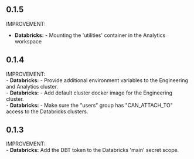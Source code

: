## 0.1.5

IMPROVEMENT:  
- **Databricks:** - Mounting the 'utilities' container in the Analytics workspace

## 0.1.4

IMPROVEMENT:  
    - **Databricks:** - Provide additional environment variables to the Engineering and Analytics cluster.  
    - **Databricks:** - Add default cluster docker image for the Engineering cluster.  
    - **Databricks:** - Make sure the "users" group has "CAN_ATTACH_TO" access to the Databricks clusters.  
  
## 0.1.3

IMPROVEMENT:  
    - **Databricks:** Add the DBT token to the Databricks 'main' secret scope.
